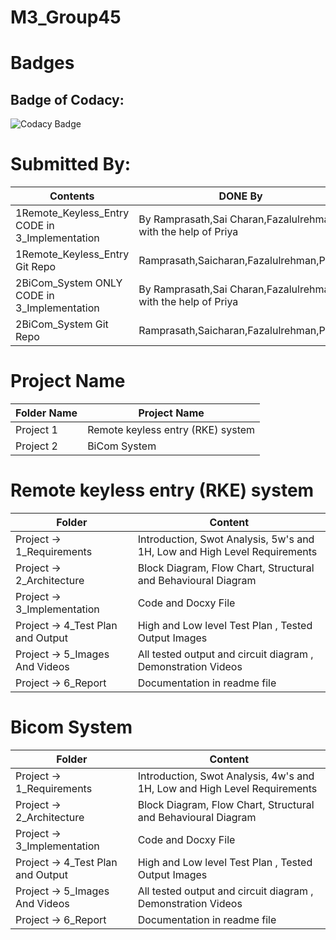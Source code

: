 # **M3_Group45**

# Badges

## Badge of Codacy:
![Codacy Badge](https://app.codacy.com/project/badge/Grade/e371eac18ddc4a7ab004a9e424f30fa5)

# Submitted By:

| Contents | DONE By |
|---|---|
| 1Remote_Keyless_Entry CODE in 3_Implementation | By Ramprasath,Sai Charan,Fazalulrehman with the help of Priya |
| 1Remote_Keyless_Entry Git Repo | Ramprasath,Saicharan,Fazalulrehman,Priya|
| 2BiCom_System ONLY CODE in 3_Implementation | By Ramprasath,Sai Charan,Fazalulrehman with the help of  Priya |
| 2BiCom_System Git Repo | Ramprasath,Saicharan,Fazalulrehman,Priya |

# Project Name

|Folder	Name |Project Name|
|---- |----|
|Project 1|Remote keyless entry (RKE) system |
|Project 2|BiCom System |


# Remote keyless entry (RKE) system


|Folder	|Content |
|---- |----|
|Project -> 1_Requirements |Introduction, Swot Analysis, 5w's and 1H, Low and High Level Requirements |
|Project -> 2_Architecture |Block Diagram, Flow Chart, Structural and Behavioural Diagram |
|Project -> 3_Implementation |Code and Docxy File  |
|Project -> 4_Test Plan and Output |High and Low level Test Plan , Tested Output Images |
|Project -> 5_Images And Videos |All tested output and circuit diagram , Demonstration Videos |
|Project -> 6_Report |Documentation in readme file |
# Bicom System



|Folder	|Content |
|---- |----|
|Project -> 1_Requirements |Introduction, Swot Analysis, 4w's and 1H, Low and High Level Requirements |
|Project -> 2_Architecture |Block Diagram, Flow Chart, Structural and Behavioural Diagram |
|Project -> 3_Implementation |Code and Docxy File |
|Project -> 4_Test Plan and Output |High and Low level Test Plan , Tested Output Images |
|Project -> 5_Images And Videos |All tested output and circuit diagram , Demonstration Videos |
|Project -> 6_Report |Documentation in readme file |


